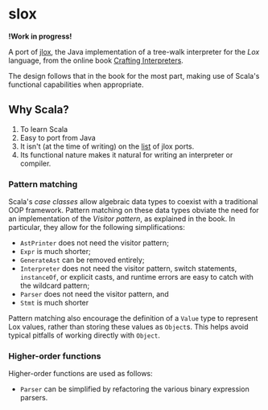 # slox

**!Work in progress!**

A port of [jlox](https://github.com/munificent/craftinginterpreters/tree/master/java/com/craftinginterpreters),
the Java implementation of a tree-walk interpreter for the *Lox* language,
from the online book [Crafting Interpreters](https://craftinginterpreters.com/).

The design follows that in the book for the most part, making use of Scala's functional capabilities when
appropriate.

## Why Scala?

1. To learn Scala
2. Easy to port from Java
3. It isn't (at the time of writing) on the [list]() of jlox ports.
4. Its functional nature makes it natural for writing an interpreter or compiler.

### Pattern matching

Scala's *case classes* allow algebraic data types to coexist with a traditional OOP framework.
Pattern matching on these data types obviate the need for an implementation of the *Visitor pattern*,
as explained in the book. In particular, they allow for the following simplifications:

* `AstPrinter` does not need the visitor pattern;
* `Expr` is much shorter;
* `GenerateAst` can be removed entirely;
* `Interpreter` does not need the visitor pattern, switch statements, `instanceOf`,
or explicit casts, and runtime errors are easy to catch with the wildcard pattern;
* `Parser` does not need the visitor pattern, and
* `Stmt` is much shorter

Pattern matching also encourage the definition of a `Value` type to represent Lox values,
rather than storing these values as `Object`s. This helps avoid typical pitfalls of working
directly with `Object`.

### Higher-order functions

Higher-order functions are used as follows:

* `Parser` can be simplified by refactoring the various binary expression parsers.
